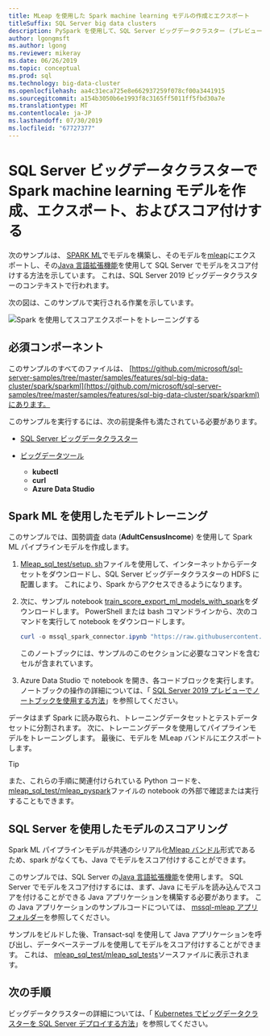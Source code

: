 ```yaml
---
title: MLeap を使用した Spark machine learning モデルの作成とエクスポート
titleSuffix: SQL Server big data clusters
description: PySpark を使用して、SQL Server ビッグデータクラスター (プレビュー) で Spark を使用して機械学習モデルをトレーニングし、作成します。 MLeap でエクスポートし、SQL Server で Java でモデルをスコア付けします。
author: lgongmsft
ms.author: lgong
ms.reviewer: mikeray
ms.date: 06/26/2019
ms.topic: conceptual
ms.prod: sql
ms.technology: big-data-cluster
ms.openlocfilehash: aa4c31eca725e8e662937259f078cf00a3441915
ms.sourcegitcommit: a154b3050b6e1993f8c3165ff5011ff5fbd30a7e
ms.translationtype: MT
ms.contentlocale: ja-JP
ms.lasthandoff: 07/30/2019
ms.locfileid: "67727377"
---
```

# <a name="create-export-and-score-spark-machine-learning-models-on-sql-server-big-data-clusters"></a>SQL Server ビッグデータクラスターで Spark machine learning モデルを作成、エクスポート、およびスコア付けする

次のサンプルは、 [SPARK ML](https://spark.apache.org/docs/latest/ml-guide.html)でモデルを構築し、そのモデルを[mleap](http://mleap-docs.combust.ml/)にエクスポートし、その[Java 言語拡張機能](../language-extensions/language-extensions-overview.md)を使用して SQL Server でモデルをスコア付けする方法を示しています。 これは、SQL Server 2019 ビッグデータクラスターのコンテキストで行われます。

次の図は、このサンプルで実行される作業を示しています。

![Spark を使用してスコアエクスポートをトレーニングする](./media/spark-create-machine-learning-model/train-score-export-with-spark.png)

## <a name="prerequisites"></a>必須コンポーネント

このサンプルのすべてのファイルは、 [https://github.com/microsoft/sql-server-samples/tree/master/samples/features/sql-big-data-cluster/spark/sparkml](https://github.com/microsoft/sql-server-samples/tree/master/samples/features/sql-big-data-cluster/spark/sparkml)にあります。

このサンプルを実行するには、次の前提条件も満たされている必要があります。

- [SQL Server ビッグデータクラスター](deploy-get-started.md)

- [ビッグデータツール](deploy-big-data-tools.md)
   - **kubectl**
   - **curl**
   - **Azure Data Studio**

## <a name="model-training-with-spark-ml"></a>Spark ML を使用したモデルトレーニング

このサンプルでは、国勢調査 data (**AdultCensusIncome**) を使用して Spark ML パイプラインモデルを作成します。

1. [Mleap_sql_test/setup. sh](https://github.com/microsoft/sql-server-samples/blob/master/samples/features/sql-big-data-cluster/spark/sparklm/mleap_sql_test/setup.sh)ファイルを使用して、インターネットからデータセットをダウンロードし、SQL Server ビッグデータクラスターの HDFS に配置します。 これにより、Spark からアクセスできるようになります。

1. 次に、サンプル notebook [train_score_export_ml_models_with_spark](https://github.com/microsoft/sql-server-samples/blob/master/samples/features/sql-big-data-cluster/spark/sparkml/train_score_export_ml_models_with_spark.ipynb)をダウンロードします。 PowerShell または bash コマンドラインから、次のコマンドを実行して notebook をダウンロードします。

   ```PowerShell
   curl -o mssql_spark_connector.ipynb "https://raw.githubusercontent.com/microsoft/sql-server-samples/master/samples/features/sql-big-data-cluster/spark/sparkml/train_score_export_ml_models_with_spark.ipynb"
   ```

   このノートブックには、サンプルのこのセクションに必要なコマンドを含むセルが含まれています。

1. Azure Data Studio で notebook を開き、各コードブロックを実行します。 ノートブックの操作の詳細については、「 [SQL Server 2019 プレビューでノートブックを使用する方法](notebooks-guidance.md)」を参照してください。

データはまず Spark に読み取られ、トレーニングデータセットとテストデータセットに分割されます。 次に、トレーニングデータを使用してパイプラインモデルをトレーニングします。 最後に、モデルを MLeap バンドルにエクスポートします。

> [!TIP]
> また、これらの手順に関連付けられている Python コードを、 [mleap_sql_test/mleap_pyspark](https://github.com/microsoft/sql-server-samples/blob/master/samples/features/sql-big-data-cluster/spark/sparklm/mleap_sql_test/mleap_pyspark.py)ファイルの notebook の外部で確認または実行することもできます。

## <a name="model-scoring-with-sql-server"></a>SQL Server を使用したモデルのスコアリング

Spark ML パイプラインモデルが共通のシリアル化[Mleap バンドル](http://mleap-docs.combust.ml/core-concepts/mleap-bundles.html)形式であるため、spark がなくても、Java でモデルをスコア付けすることができます。 

このサンプルでは、SQL Server の[Java 言語拡張機能](../language-extensions/language-extensions-overview.md)を使用します。 SQL Server でモデルをスコア付けするには、まず、Java にモデルを読み込んでスコアを付けることができる Java アプリケーションを構築する必要があります。 この Java アプリケーションのサンプルコードについては、 [mssql-mleap アプリフォルダー](https://github.com/microsoft/sql-server-samples/blob/master/samples/features/sql-big-data-cluster/spark/sparklm/mssql-mleap-app)を参照してください。

サンプルをビルドした後、Transact-sql を使用して Java アプリケーションを呼び出し、データベーステーブルを使用してモデルをスコア付けすることができます。 これは、 [mleap_sql_test/mleap_sql_tests](https://github.com/microsoft/sql-server-samples/blob/master/samples/features/sql-big-data-cluster/spark/sparklm/mleap_sql_test/mleap_sql_tests.py)ソースファイルに表示されます。

## <a name="next-steps"></a>次の手順

ビッグデータクラスターの詳細については、「 [Kubernetes でビッグデータクラスターを SQL Server デプロイする方法](deployment-guidance.md)」を参照してください。
